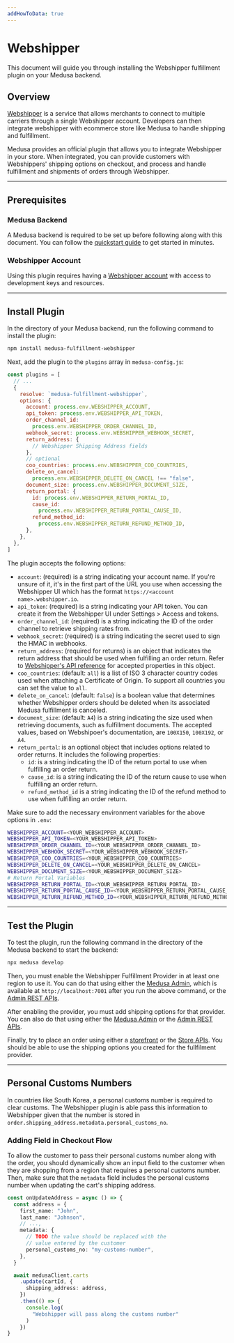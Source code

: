 ```yaml
---
addHowToData: true
---
```


# Webshipper

This document will guide you through installing the Webshipper fulfillment plugin on your Medusa backend.

## Overview

[Webshipper](https://webshipper.com/) is a service that allows merchants to connect to multiple carriers through a single Webshipper account. Developers can then integrate webshipper with ecommerce store like Medusa to handle shipping and fulfillment.

Medusa provides an official plugin that allows you to integrate Webshipper in your store. When integrated, you can provide customers with Webshippers' shipping options on checkout, and process and handle fulfillment and shipments of orders through Webshipper.

---

## Prerequisites

### Medusa Backend

A Medusa backend is required to be set up before following along with this document. You can follow the [quickstart guide](../../create-medusa-app.mdx) to get started in minutes.

### Webshipper Account

Using this plugin requires having a [Webshipper account](https://webshipper.com/) with access to development keys and resources.

---

## Install Plugin

In the directory of your Medusa backend, run the following command to install the plugin:

```bash npm2yarn
npm install medusa-fulfillment-webshipper
```

Next, add the plugin to the `plugins` array in `medusa-config.js`:

```js title=medusa-config.js
const plugins = [
  // ...
  {
    resolve: `medusa-fulfillment-webshipper`,
    options: {
      account: process.env.WEBSHIPPER_ACCOUNT,
      api_token: process.env.WEBSHIPPER_API_TOKEN,
      order_channel_id: 
        process.env.WEBSHIPPER_ORDER_CHANNEL_ID,
      webhook_secret: process.env.WEBSHIPPER_WEBHOOK_SECRET,
      return_address: {
        // Webshipper Shipping Address fields
      },
      // optional
      coo_countries: process.env.WEBSHIPPER_COO_COUNTRIES,
      delete_on_cancel: 
        process.env.WEBSHIPPER_DELETE_ON_CANCEL !== "false",
      document_size: process.env.WEBSHIPPER_DOCUMENT_SIZE,
      return_portal: {
        id: process.env.WEBSHIPPER_RETURN_PORTAL_ID,
        cause_id: 
          process.env.WEBSHIPPER_RETURN_PORTAL_CAUSE_ID,
        refund_method_id: 
          process.env.WEBSHIPPER_RETURN_REFUND_METHOD_ID,
      },
    },
  },
]
```

The plugin accepts the following options:

- `account`: (required) is a string indicating your account name. If you're unsure of it, it's in the first part of the URL you use when accessing the Webshipper UI which has the format `https://<account name>.webshipper.io`.
- `api_token`: (required) is a string indicating your API token. You can create it from the Webshipper UI under Settings > Access and tokens.
- `order_channel_id`: (required) is a string indicating the ID of the order channel to retrieve shipping rates from.
- `webhook_secret`: (required) is a string indicating the secret used to sign the HMAC in webhooks.
- `return_address`: (required for returns) is an object that indicates the return address that should be used when fulfilling an order return. Refer to [Webshipper's API reference](https://docs.webshipper.io/#shipping_addresses) for accepted properties in this object.
- `coo_countries`: (default: `all`) is a list of ISO 3 character country codes used when attaching a Certificate of Origin. To support all countries you can set the value to `all`.
- `delete_on_cancel`: (default: `false`) is a boolean value that determines whether Webshipper orders should be deleted when its associated Medusa fulfillment is canceled.
- `document_size`: (default: `A4`) is a string indicating the size used when retrieving documents, such as fulfillment documents. The accepted values, based on Webshipoer's documentation, are `100X150`, `100X192`, or `A4`.
- `return_portal`: is an optional object that includes options related to order returns. It includes the following properties:
  - `id`: is a string indicating the ID of the return portal to use when fulfilling an order return.
  - `cause_id`: is a string indicating the ID of the return cause to use when fulfilling an order return.
  - `refund_method_id` is a string indicating the ID of the refund method to use when fulfilling an order return.

Make sure to add the necessary environment variables for the above options in `.env`:

```bash
WEBSHIPPER_ACCOUNT=<YOUR_WEBSHIPPER_ACCOUNT>
WEBSHIPPER_API_TOKEN=<YOUR_WEBSHIPPER_API_TOKEN>
WEBSHIPPER_ORDER_CHANNEL_ID=<YOUR_WEBSHIPPER_ORDER_CHANNEL_ID>
WEBSHIPPER_WEBHOOK_SECRET=<YOUR_WEBSHIPPER_WEBHOOK_SECRET>
WEBSHIPPER_COO_COUNTRIES=<YOUR_WEBSHIPPER_COO_COUNTRIES>
WEBSHIPPER_DELETE_ON_CANCEL=<YOUR_WEBSHIPPER_DELETE_ON_CANCEL>
WEBSHIPPER_DOCUMENT_SIZE=<YOUR_WEBSHIPPER_DOCUMENT_SIZE>
# Return Portal Variables
WEBSHIPPER_RETURN_PORTAL_ID=<YOUR_WEBSHIPPER_RETURN_PORTAL_ID>
WEBSHIPPER_RETURN_PORTAL_CAUSE_ID=<YOUR_WEBSHIPPER_RETURN_PORTAL_CAUSE_ID>
WEBSHIPPER_RETURN_REFUND_METHOD_ID=<YOUR_WEBSHIPPER_RETURN_REFUND_METHOD_ID>
```

---

## Test the Plugin

To test the plugin, run the following command in the directory of the Medusa backend to start the backend:

```bash
npx medusa develop
```

Then, you must enable the Webshipper Fulfillment Provider in at least one region to use it. You can do that using either the [Medusa Admin](../../user-guide/regions/providers.mdx), which is available at `http://localhost:7001` after you run the above command, or the [Admin REST APIs](../../modules/regions-and-currencies/admin/manage-regions.mdx).

After enabling the provider, you must add shipping options for that provider. You can also do that using either the [Medusa Admin](../../user-guide/regions/shipping-options.mdx) or the [Admin REST APIs](../../modules/regions-and-currencies/admin/manage-regions.mdx#add-a-shipping-option-to-a-region).

Finally, try to place an order using either a [storefront](../../starters/nextjs-medusa-starter.mdx) or the [Store APIs](https://docs.medusajs.com/api/store). You should be able to use the shipping options you created for the fullfilment provider.

---

## Personal Customs Numbers

In countries like South Korea, a personal customs number is required to clear customs. The Webshipper plugin is able pass this information to Webshipper given that the number is stored in `order.shipping_address.metadata.personal_customs_no`.

### Adding Field in Checkout Flow

To allow the customer to pass their personal customs number along with the order, you should dynamically show an input field to the customer when they are shopping from a region that requires a personal customs number. Then, make sure that the `metadata` field includes the personal customs number when updating the cart's shipping address.

```ts
const onUpdateAddress = async () => {
  const address = {
    first_name: "John",
    last_name: "Johnson",
    // ...,
    metadata: {
      // TODO the value should be replaced with the
      // value entered by the customer
      personal_customs_no: "my-customs-number",
    },
  }

  await medusaClient.carts
    .update(cartId, {
      shipping_address: address,
    })
    .then(() => {
      console.log(
        "Webshipper will pass along the customs number"
      )
    })
}
```
